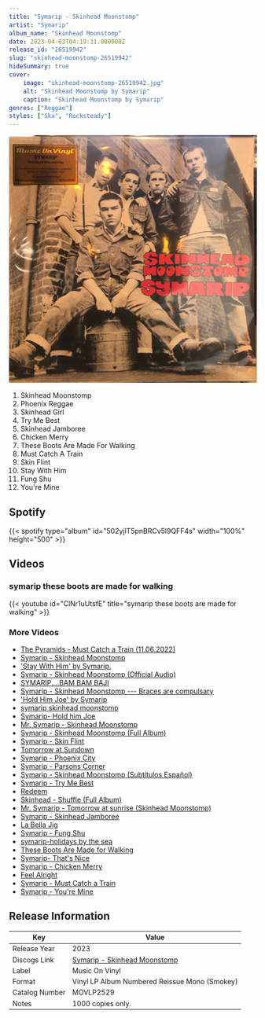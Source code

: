 ```yaml
---
title: "Symarip - Skinhead Moonstomp"
artist: "Symarip"
album_name: "Skinhead Moonstomp"
date: 2023-04-03T04:19:31.000000Z
release_id: "26519942"
slug: "skinhead-moonstomp-26519942"
hideSummary: true
cover:
    image: "skinhead-moonstomp-26519942.jpg"
    alt: "Skinhead Moonstomp by Symarip"
    caption: "Skinhead Moonstomp by Symarip"
genres: ["Reggae"]
styles: ["Ska", "Rocksteady"]
---
```


![Skinhead Moonstomp by Symarip](skinhead-moonstomp-26519942.jpg)

<!-- section break -->

1. Skinhead Moonstomp
2. Phoenix Reggae
3. Skinhead Girl
4. Try Me Best
5. Skinhead Jamboree
6. Chicken Merry
7. These Boots Are Made For Walking
8. Must Catch A Train
9. Skin Flint
10. Stay With Him
11. Fung Shu
12. You're Mine

<!-- section break -->


## Spotify
{{< spotify type="album" id="502yjlT5pnBRCv5l9QFF4s" width="100%" height="500" >}}



## Videos
### symarip     these boots are made for walking
{{< youtube id="ClNr1uUtsfE" title="symarip     these boots are made for walking" >}}<br>

### More Videos

- [The Pyramids - Must Catch a Train (11.06.2022)](https://www.youtube.com/watch?v=Ub74H6vGXo4)
- [Symarip ‎- Skinhead Moonstomp](https://www.youtube.com/watch?v=zyWYTkPY2Ls)
- ['Stay With Him' by Symarip.](https://www.youtube.com/watch?v=NeGm_2MRFFY)
- [Symarip - Skinhead Moonstomp (Official Audio)](https://www.youtube.com/watch?v=PWvRr8XxDhU)
- [SYMARIP....BAM BAM BAJI](https://www.youtube.com/watch?v=FLqdkF41Utg)
- [Symarip - Skinhead Moonstomp   ---   Braces are compulsary](https://www.youtube.com/watch?v=WDAsVpsGo4w)
- ['Hold Him Joe' by Symarip](https://www.youtube.com/watch?v=iAimuqWdCa0)
- [symarip     skinhead moonstomp](https://www.youtube.com/watch?v=xHDBn7TL4JM)
- [Symarip- Hold him Joe](https://www.youtube.com/watch?v=CEsc60Ba_T8)
- [Mr. Symarip - Skinhead Moonstomp](https://www.youtube.com/watch?v=ZWJA00sFsh0)
- [Symarip - Skinhead Moonstomp (Full Album)](https://www.youtube.com/watch?v=Xc34iagfk3g)
- [Symarip - Skin Flint](https://www.youtube.com/watch?v=mEOOt6KQ9dQ)
- [Tomorrow at Sundown](https://www.youtube.com/watch?v=MtdVHNHZ41c)
- [Symarip - Phoenix City](https://www.youtube.com/watch?v=mV3F293BHpY)
- [Symarip - Parsons Corner](https://www.youtube.com/watch?v=dTedQQbEB5w)
- [Symarip - Skinhead Moonstomp (Subtítulos Español)](https://www.youtube.com/watch?v=5O4MC4-xpoA)
- [Symarip - Try Me Best](https://www.youtube.com/watch?v=75yav9b6SIU)
- [Redeem](https://www.youtube.com/watch?v=wOL58NsYzps)
- [Skinhead - Shuffle (Full Album)](https://www.youtube.com/watch?v=n4LVyXngZ3Q)
- [Mr. Symarip - Tomorrow at sunrise (Skinhead Moonstomp)](https://www.youtube.com/watch?v=K4BnKLS0iu4)
- [Symarip - Skinhead Jamboree](https://www.youtube.com/watch?v=fdTekV5gblg)
- [La Bella Jig](https://www.youtube.com/watch?v=iaIBKTAmWrw)
- [Symarip - Fung Shu](https://www.youtube.com/watch?v=EnvPokQVT4w)
- [symarip-holidays by the sea](https://www.youtube.com/watch?v=foxnKnN7-r0)
- [These Boots Are Made for Walking](https://www.youtube.com/watch?v=znLnaEcSgdY)
- [Symarip- That's Nice](https://www.youtube.com/watch?v=YEvq0EPgzQM)
- [Symarip - Chicken Merry](https://www.youtube.com/watch?v=Q1fu-ywrqhA)
- [Feel Alright](https://www.youtube.com/watch?v=xh1Q_6SiHyE)
- [Symarip - Must Catch a Train](https://www.youtube.com/watch?v=EWJU--K-Y6U)
- [Symarip - You're Mine](https://www.youtube.com/watch?v=tVNUcX80ANM)


## Release Information
|  Key           | Value                                                |
| ---------------| ---------------------------------------------------- |
| Release Year   | 2023                                   |
| Discogs Link   | [Symarip - Skinhead Moonstomp](https://www.discogs.com/release/26519942-Symarip-Skinhead-Moonstomp) |
| Label          | Music On Vinyl |
| Format         | Vinyl LP Album Numbered Reissue Mono (Smokey) |
| Catalog Number | MOVLP2529 |
| Notes | 1000 copies only. |